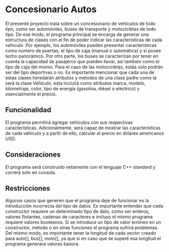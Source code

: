 # Concesionario Autos
El presente proyecto trata sobre un concesionario de vehículos de todo tipo, como ser automóviles, buses de transporte y motocicletas de todo tipo. De ese modo, el programa principal se encarga de generar una estructura de clases con el fin de poder indicar las características de cada vehículo. Por ejemplo, los automóviles pueden presentar características como número de puertas, el tipo de caja (manual o automática) y si posee techo panorámico. Por otro parte, los buses se caracterizan por tener en cuenta la capacidad de pasajeros que pueden llevar, así también como el tipo de caja del mismo. Para el caso de las motocicletas, estás solo podrán ser del tipo deportivas o no. Es importante mencionar que cada una de estas clases heredarán atributos y métodos de una clase padre como la será la clase Vehículo, esta incluirá como atributos marca, modelo, kilometraje, color, tipo de energía (gasolina, diésel o eléctrico) y esencialmente el precio.   
## Funcionalidad
El programa permitirá agregar vehículos con sus respectivas características. Adicionalmente, será capaz de mostrar las características de cada vehículo y a partir de ello, calcular el precio en dólares americanos USD. 
## Consideraciones
El programa será construido netamente con el lenguaje C++ standard y correrá solo en consola. 
## Restricciones
Algunos casos que generen que el programa deje de funcionar es la introducción incorrecta del tipo de datos. Es importante entender que cada constructor requiere un determinado tipo de dato, como ser enteros, valores flotantes, cadenas de caracteres e incluso el mismo programa requiere valores booleanos. Si se introduce un tipo de valor erróneo en un constructor, método o en otras funciones el programa sufrirá problemas. Del mismo modo, es importante tener la longitud de cada vector creado para auto[], bus[], moto[], ya que si en caso que se superé esa longitud el programa generará valores basura.  

